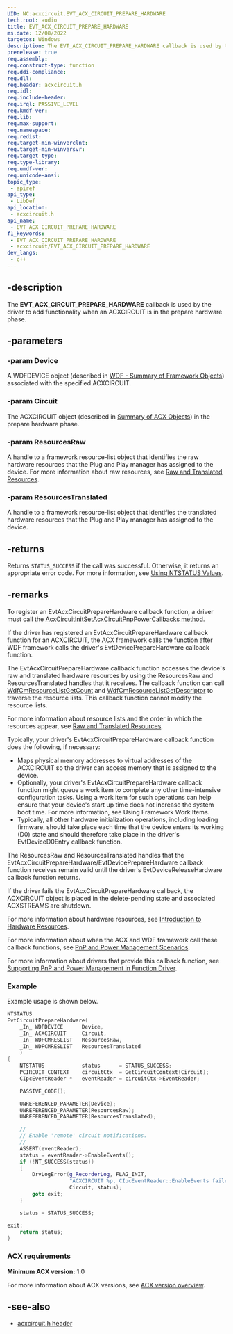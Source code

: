 ```yaml
---
UID: NC:acxcircuit.EVT_ACX_CIRCUIT_PREPARE_HARDWARE
tech.root: audio
title: EVT_ACX_CIRCUIT_PREPARE_HARDWARE
ms.date: 12/08/2022
targetos: Windows
description: The EVT_ACX_CIRCUIT_PREPARE_HARDWARE callback is used by the driver to add functionality when a circuit is in the prepare hardware phase. 
prerelease: true
req.assembly: 
req.construct-type: function
req.ddi-compliance: 
req.dll: 
req.header: acxcircuit.h
req.idl: 
req.include-header: 
req.irql: PASSIVE_LEVEL
req.kmdf-ver: 
req.lib: 
req.max-support: 
req.namespace: 
req.redist: 
req.target-min-winverclnt: 
req.target-min-winversvr: 
req.target-type: 
req.type-library: 
req.umdf-ver: 
req.unicode-ansi: 
topic_type:
 - apiref
api_type:
 - LibDef
api_location:
 - acxcircuit.h
api_name:
 - EVT_ACX_CIRCUIT_PREPARE_HARDWARE
f1_keywords:
 - EVT_ACX_CIRCUIT_PREPARE_HARDWARE
 - acxcircuit/EVT_ACX_CIRCUIT_PREPARE_HARDWARE
dev_langs:
 - c++
---
```


## -description

The **EVT_ACX_CIRCUIT_PREPARE_HARDWARE** callback is used by the driver to add functionality when an ACXCIRCUIT is in the prepare hardware phase.

## -parameters

### -param Device

A WDFDEVICE object (described in  [WDF - Summary of Framework Objects](/windows-hardware/drivers/wdf/summary-of-framework-objects)) associated with the specified ACXCIRCUIT. 

### -param Circuit

The ACXCIRCUIT object (described in [Summary of ACX Objects](/windows-hardware/drivers/audio/acx-summary-of-objects)) in the prepare hardware phase.

### -param ResourcesRaw

A handle to a framework resource-list object that identifies the raw hardware resources that the Plug and Play manager has assigned to the device. For more information about raw resources, see [Raw and Translated Resources](/windows-hardware/drivers/wdf/raw-and-translated-resources).

### -param ResourcesTranslated

A handle to a framework resource-list object that identifies the translated hardware resources that the Plug and Play manager has assigned to the device.

## -returns

Returns `STATUS_SUCCESS` if the call was successful. Otherwise, it returns an appropriate error code. For more information, see [Using NTSTATUS Values](/windows-hardware/drivers/kernel/using-ntstatus-values).

## -remarks

To register an EvtAcxCircuitPrepareHardware callback function, a driver must call the [AcxCircuitInitSetAcxCircuitPnpPowerCallbacks method](nf-acxcircuit-acxcircuitinitsetacxcircuitpnppowercallbacks.md).

If the driver has registered an EvtAcxCircuitPrepareHardware callback function for an ACXCIRCUIT, the ACX framework calls the function after WDF framework calls the driver's EvtDevicePrepareHardware callback function.

The EvtAcxCircuitPrepareHardware callback function accesses the device's raw and translated hardware resources by using the ResourcesRaw and ResourcesTranslated handles that it receives. The callback function can call [WdfCmResourceListGetCount](/windows-hardware/drivers/ddi/wdfresource/nf-wdfresource-wdfcmresourcelistgetcount) and [WdfCmResourceListGetDescriptor](/windows-hardware/drivers/ddi/wdfresource/nf-wdfresource-wdfcmresourcelistgetdescriptor) to traverse the resource lists. This callback function cannot modify the resource lists.

For more information about resource lists and the order in which the resources appear, see  [Raw and Translated Resources](/windows-hardware/drivers/wdf/raw-and-translated-resources).

Typically, your driver's EvtAcxCircuitPrepareHardware callback function does the following, if necessary:

- Maps physical memory addresses to virtual addresses of the ACXCIRCUIT so the driver can access memory that is assigned to the device.
- Optionally, your driver's EvtAcxCircuitPrepareHardware callback function might queue a work item to complete any other time-intensive configuration tasks. Using a work item for such operations can help ensure that your device's start up time does not increase the system boot time. For more information, see Using Framework Work Items.
- Typically, all other hardware initialization operations, including loading firmware, should take place each time that the device enters its working (D0) state and should therefore take place in the driver's EvtDeviceD0Entry callback function.

The ResourcesRaw and ResourcesTranslated handles that the EvtAcxCircuitPrepareHardware/EvtDevicePrepareHardware callback function receives remain valid until the driver's EvtDeviceReleaseHardware callback function returns.

If the driver fails the EvtAcxCircuitPrepareHardware callback, the ACXCIRCUIT object is placed in the delete-pending state and associated ACXSTREAMS are shutdown.

For more information about hardware resources, see [Introduction to Hardware Resources](/windows-hardware/drivers/wdf/introduction-to-hardware-resources).

For more information about when the ACX and WDF framework call these callback functions, see [PnP and Power Management Scenarios](/windows-hardware/drivers/wdf/pnp-and-power-management-scenarios).

For more information about drivers that provide this callback function, see [Supporting PnP and Power Management in Function Driver](/windows-hardware/drivers/wdf/supporting-pnp-and-power-management-in-function-drivers).

### Example

Example usage is shown below.

```cpp
NTSTATUS
EvtCircuitPrepareHardware(
    _In_ WDFDEVICE      Device,
    _In_ ACXCIRCUIT     Circuit,
    _In_ WDFCMRESLIST   ResourcesRaw,
    _In_ WDFCMRESLIST   ResourcesTranslated
    )
{
    NTSTATUS            status      = STATUS_SUCCESS;
    PCIRCUIT_CONTEXT    circuitCtx  = GetCircuitContext(Circuit);
    CIpcEventReader *   eventReader = circuitCtx->EventReader;

    PASSIVE_CODE();

    UNREFERENCED_PARAMETER(Device);
    UNREFERENCED_PARAMETER(ResourcesRaw);
    UNREFERENCED_PARAMETER(ResourcesTranslated);

    //
    // Enable 'remote' circuit notifications.
    //
    ASSERT(eventReader);
    status = eventReader->EnableEvents();
    if (!NT_SUCCESS(status))
    {
        DrvLogError(g_RecorderLog, FLAG_INIT,
                    "ACXCIRCUIT %p, CIpcEventReader::EnableEvents failed, %!STATUS!",
                    Circuit, status);
        goto exit;
    }

    status = STATUS_SUCCESS;

exit:
    return status;
}
```

### ACX requirements

**Minimum ACX version:** 1.0

For more information about ACX versions, see [ACX version overview](/windows-hardware/drivers/audio/acx-version-overview).

## -see-also

- [acxcircuit.h header](index.md)



